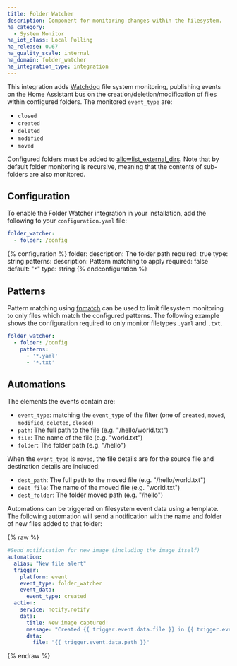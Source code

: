 ```yaml
---
title: Folder Watcher
description: Component for monitoring changes within the filesystem.
ha_category:
  - System Monitor
ha_iot_class: Local Polling
ha_release: 0.67
ha_quality_scale: internal
ha_domain: folder_watcher
ha_integration_type: integration
---
```


This integration adds [Watchdog](https://pythonhosted.org/watchdog/) file system monitoring, publishing events on the Home Assistant bus on the creation/deletion/modification of files within configured folders. The monitored `event_type` are:

* `closed`
* `created`
* `deleted`
* `modified`
* `moved`

Configured folders must be added to [allowlist_external_dirs](/docs/configuration/basic/). Note that by default folder monitoring is recursive, meaning that the contents of sub-folders are also monitored.

## Configuration

To enable the Folder Watcher integration in your installation, add the following to your `configuration.yaml` file:

```yaml
folder_watcher:
  - folder: /config
```

{% configuration %}
folder:
  description: The folder path
  required: true
  type: string
patterns:
  description: Pattern matching to apply
  required: false
  default: "`*`"
  type: string
{% endconfiguration %}

## Patterns

Pattern matching using [fnmatch](https://docs.python.org/3.6/library/fnmatch.html) can be used to limit filesystem monitoring to only files which match the configured patterns. The following example shows the configuration required to only monitor filetypes `.yaml` and `.txt`.

```yaml
folder_watcher:
  - folder: /config
    patterns:
      - '*.yaml'
      - '*.txt'
```

## Automations

The elements the events contain are:
- `event_type`: matching the `event_type` of the filter (one of `created`, `moved`, `modified`, `deleted`, `closed`)
- `path`: The full path to the file (e.g. "/hello/world.txt")
- `file`: The name of the file (e.g. "world.txt")
- `folder`: The folder path (e.g. "/hello")

When the `event_type` is `moved`, the file details are for the source file and destination details are included:
- `dest_path`: The full path to the moved file (e.g. "/hello/world.txt")
- `dest_file`: The name of the moved file (e.g. "world.txt")
- `dest_folder`: The folder moved path (e.g. "/hello")

Automations can be triggered on filesystem event data using a template. The following automation will send a notification with the name and folder of new files added to that folder:

{% raw %}

```yaml
#Send notification for new image (including the image itself)
automation:
  alias: "New file alert"
  trigger:
    platform: event
    event_type: folder_watcher
    event_data:
      event_type: created
  action:
    service: notify.notify
    data:
      title: New image captured!
      message: "Created {{ trigger.event.data.file }} in {{ trigger.event.data.folder }}"
      data:
        file: "{{ trigger.event.data.path }}"
```

{% endraw %}
